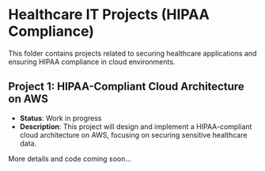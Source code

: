 # Healthcare IT Projects (HIPAA Compliance)

This folder contains projects related to securing healthcare applications and ensuring HIPAA compliance in cloud environments.

## Project 1: HIPAA-Compliant Cloud Architecture on AWS
- **Status**: Work in progress
- **Description**: This project will design and implement a HIPAA-compliant cloud architecture on AWS, focusing on securing sensitive healthcare data.

More details and code coming soon...
